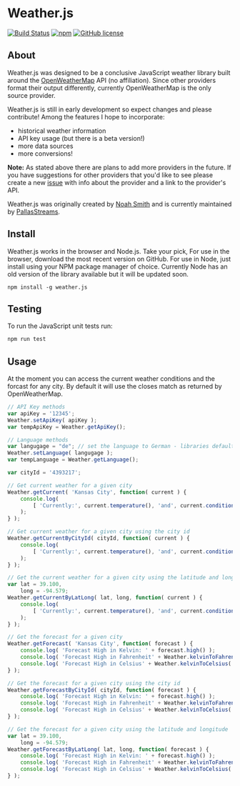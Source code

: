Weather.js
==========

[![Build Status](https://secure.travis-ci.org/noazark/weather.svg?branch=master)](https://travis-ci.org/noazark/weather)
[![npm](https://img.shields.io/npm/v/weather.js.svg)](https://www.npmjs.com/package/weather.js)
[![GitHub license](https://img.shields.io/badge/license-MIT-blue.svg)](https://raw.githubusercontent.com/noazark/weather/master/LICENSE)


## About

Weather.js was designed to be a conclusive JavaScript weather library built around the [OpenWeatherMap](http://openweathermap.org/) API (no affiliation). Since other providers format their output differently, currently OpenWeatherMap is the only source provider.

Weather.js is still in early development so expect changes and please contribute! Among the features I hope to incorporate:

-   historical weather information
-   API key usage (but there is a beta version!)
-   more data sources
-   more conversions!

**Note:** As stated above there are plans to add more providers in the future. If you have suggestions for other providers that you'd like to see please create a new [issue](https://github.com/noazark/weather/issues) with info about the provider and a link to the provider's API.

Weather.js was originally created by [Noah Smith](https://github.com/noazark) and is currently maintained by [PallasStreams](https://github.com/PallasStreams).

## Install
Weather.js works in the browser and Node.js. Take your pick, For use in the browser, download the most recent version on GitHub. For use in Node, just install using your NPM package manager of choice. Currently Node has an old version of the library available but it will be updated soon.

```
npm install -g weather.js
```

## Testing
To run the JavaScript unit tests run:
```bash
npm run test
```

## Usage

At the moment you can access the current weather conditions and the forcast for any city. By default it will use the closes match as returned by OpenWeatherMap.

```javascript
// API Key methods
var apiKey = '12345';
Weather.setApiKey( apiKey );
var tempApiKey = Weather.getApiKey();

// Language methods
var langugage = "de"; // set the language to German - libraries default language is "en" (English)
Weather.setLanguage( langugage );
var tempLanguage = Weather.getLanguage();

var cityId = '4393217';

// Get current weather for a given city
Weather.getCurrent( 'Kansas City', function( current ) {
    console.log(
        [ 'Currently:', current.temperature(), 'and', current.conditions() ].join( ' ' );
    );
} );

// Get current weather for a given city using the city id
Weather.getCurrentByCityId( cityId, function( current ) {
    console.log(
        [ 'Currently:', current.temperature(), 'and', current.conditions() ].join( ' ' );
    );
} );

// Get the current weather for a given city using the latitude and longitude
var lat = 39.100,
    long = -94.579;
Weather.getCurrentByLatLong( lat, long, function( current ) {
    console.log(
        [ 'Currently:', current.temperature(), 'and', current.conditions() ].join( ' ' );
    );
} );

// Get the forecast for a given city
Weather.getForecast( 'Kansas City', function( forecast ) {
    console.log( 'Forecast High in Kelvin: ' + forecast.high() );
    console.log( 'Forecast High in Fahrenheit' + Weather.kelvinToFahrenheit( forecast.high() ) );
    console.log( 'Forecast High in Celsius' + Weather.kelvinToCelsius( forecast.high() ) );
} );

// Get the forecast for a given city using the city id
Weather.getForecastByCityId( cityId, function( forecast ) {
    console.log( 'Forecast High in Kelvin: ' + forecast.high() );
    console.log( 'Forecast High in Fahrenheit' + Weather.kelvinToFahrenheit( forecast.high() ) );
    console.log( 'Forecast High in Celsius' + Weather.kelvinToCelsius( forecast.high() ) );
} );

// Get the forecast for a given city using the latitude and longitude
var lat = 39.100,
    long = -94.579;
Weather.getForecastByLatLong( lat, long, function( forecast ) {
    console.log( 'Forecast High in Kelvin: ' + forecast.high() );
    console.log( 'Forecast High in Fahrenheit' + Weather.kelvinToFahrenheit( forecast.high() ) );
    console.log( 'Forecast High in Celsius' + Weather.kelvinToCelsius( forecast.high() ) );
} );
```

[openweathermap.org]: http://openweathermap.org
[Weather.js]: http://github.com/noazark/weather
